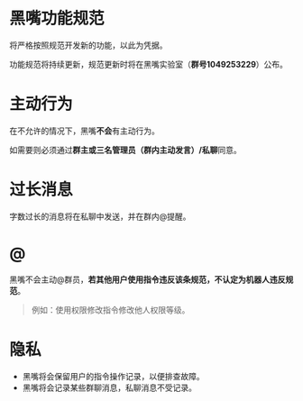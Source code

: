 # 黑嘴功能规范
将严格按照规范开发新的功能，以此为凭据。

功能规范将持续更新，规范更新时将在黑嘴实验室（**群号1049253229**）公布。

# 主动行为

在不允许的情况下，黑嘴**不会**有主动行为。

如需要则必须通过**群主或三名管理员（群内主动发言）/私聊**同意。

# 过长消息

字数过长的消息将在私聊中发送，并在群内@提醒。

# @

黑嘴不会主动@群员，**若其他用户使用指令违反该条规范，不认定为机器人违反规范**。

> 例如：使用权限修改指令修改他人权限等级。

# 隐私

* 黑嘴将会保留用户的指令操作记录，以便排查故障。
* 黑嘴将会记录某些群聊消息，私聊消息不受记录。